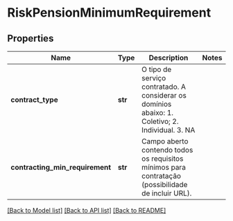 # RiskPensionMinimumRequirement

## Properties
Name | Type | Description | Notes
------------ | ------------- | ------------- | -------------
**contract_type** | **str** | O tipo de serviço contratado. A considerar os domínios abaixo: 1. Coletivo; 2. Individual. 3. NA  | 
**contracting_min_requirement** | **str** | Campo aberto contendo todos os requisitos mínimos para contratação (possibilidade de incluir URL). | 

[[Back to Model list]](../README.md#documentation-for-models) [[Back to API list]](../README.md#documentation-for-api-endpoints) [[Back to README]](../README.md)

